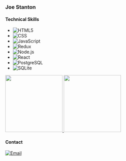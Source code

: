 ### Joe Stanton 

<h4>Technical Skills</h4>

 - ![HTML5](https://img.shields.io/badge/-HTML5-333333?style=flat&logo=HTML5)
 - ![CSS](https://img.shields.io/badge/-CSS-333333?style=flat&logo=CSS3&logoColor=1572B6)
 - ![JavaScript](https://img.shields.io/badge/-JavaScript-333333?style=flat&logo=javascript)
 - ![Redux](https://img.shields.io/badge/-Redux-333333?style=flat&logo=Redux)
 - ![Node.js](https://img.shields.io/badge/-Node.js-333333?style=flat&logo=node.js)
 - ![React](https://img.shields.io/badge/-React-333333?style=flat&logo=react)
 - ![PostgreSQL](https://img.shields.io/badge/-PostgreSQL-333333?style=flat&logo=PostgreSQL)
 - ![SQLite](https://img.shields.io/badge/-SQLite-333333?style=flat&logo=SQLite)

<a href="https://github.com/joeys1122">
  <img height="180em" src="https://github-readme-stats.vercel.app/api?username=joeys1122&theme=buefy&show_icons=true" />
  <img height="180em" src="https://github-readme-stats.vercel.app/api/top-langs/?username=joeys1122&theme=buefy&layout=compact" />
</a>

<h4>Contact</h4>

<a href="mailto:josephs1122@gmail.com"><img alt="Email" src="https://img.shields.io/badge/Email-josephs1122@gmail.com-blue?style=flat-square&logo=gmail"></a>

<!--
**joeys1122/joeys1122** is a ✨ _special_ ✨ repository because its `README.md` (this file) appears on your GitHub profile.

Here are some ideas to get you started:

- 🔭 I’m currently working on ...
- 🌱 I’m currently learning ...
- 👯 I’m looking to collaborate on ...
- 🤔 I’m looking for help with ...
- 💬 Ask me about ...
- 📫 How to reach me: ...
- 😄 Pronouns: ...
- ⚡ Fun fact: ...
-->

